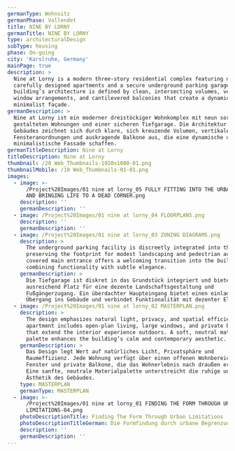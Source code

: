 ```yaml
---
germanType: Wohnsitz
germanPhase: Vollendet
title: NINE BY LORNY
germanTitle: NINE BY LORNY
type: architecturalDesign
subType: housing
phase: On-going
city: 'Karslruhe, Germany'
mainPage: true
description: >
  Nine at Lorny is a modern three-story residential complex featuring nine
  carefully designed apartments and a secure underground parking garage. The
  building’s architecture is defined by clean, intersecting volumes, vertical
  window arrangements, and cantilevered balconies that create a dynamic and
  minimalist façade.
germanDescription: >
  Nine at Lorny ist ein moderner dreistöckiger Wohnkomplex mit neun sorgfältig
  gestalteten Wohnungen und einer sicheren Tiefgarage. Die Architektur des
  Gebäudes zeichnet sich durch klare, sich kreuzende Volumen, vertikale
  Fensteranordnungen und auskragende Balkone aus, die eine dynamische und
  minimalistische Fassade schaffen.
germanTitleDescription: Nine at Lorny
titleDescription: Nine at Lorny
thumbnail: /20 Web_Thumbnails-1920x1080-01.png
thumbnailMobile: /10 Web_Thumbnails-01-01.png
images:
  - image: >-
      /Project%20Images/01 nine at lorny_05 FULLY FITTING INTO THE URBAN CONTEXT
      AND BRINGING LIFE TO A DEAD CORNER.png
    description: ''
    germanDescription: ''
  - image: /Project%20Images/01 nine at lorny_04 FLOORPLANS.png
    description: ''
    germanDescription: ''
  - image: /Project%20Images/01 nine at lorny_03 ZONING DIAGRAMS.png
    description: >
      The underground parking facility is discreetly integrated into the site,
      preserving the footprint for modest landscaping and pedestrian access. A
      covered main entrance offers a welcoming transition into the building,
      combining functionality with subtle elegance.
    germanDescription: >
      Die Tiefgarage ist diskret in das Grundstück integriert und bietet
      ausreichend Platz für eine dezente Landschaftsgestaltung und
      Fußgängerzugang. Ein überdachter Haupteingang bietet einen einladenden
      Übergang ins Gebäude und verbindet Funktionalität mit dezenter Eleganz.
  - image: /Project%20Images/01 nine at lorny_02 MASTERPLAN.png
    description: >
      The design emphasizes natural light, privacy, and spatial efficiency. Each
      apartment includes open-plan living, large windows, and private balconies
      that extend the interior experience outdoors. A soft, neutral material
      palette enhances the building’s calm and contemporary aesthetic.
    germanDescription: >
      Das Design legt Wert auf natürliches Licht, Privatsphäre und
      Raumeffizienz. Jede Wohnung verfügt über einen offenen Wohnbereich, große
      Fenster und private Balkone, die das Wohnerlebnis nach draußen erweitern.
      Eine sanfte, neutrale Materialpalette unterstreicht die ruhige und moderne
      Ästhetik des Gebäudes.
    type: MASTERPLAN
    germanType: MASTERPLAN
  - image: >-
      /Project%20Images/01 nine at lorny_01 FINDING THE FORM THROUGH URBAN
      LIMITATIONS-04.png
    photoDescriptionTitle: Finding The Form Through Urban Limitations
    photoDescriptionTitleGerman: Die Formfindung durch urbane Begrenzungen
    description: ''
    germanDescription: ''
---
```


